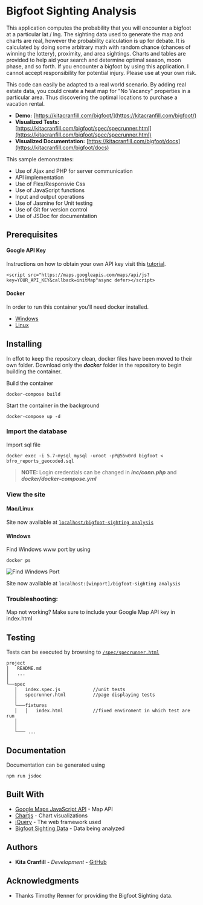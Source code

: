 # Bigfoot Sighting Analysis
This application computes the probability that you will encounter a bigfoot at a particular lat / lng. The 
sighting data used to generate the map and charts are real, however the probability calculation is up for debate.
It is calculated by doing some arbitrary math with random chance (chances of winning the lottery), proximity, and 
area sightings. Charts and tables are provided to help aid your search and determine optimal season, moon phase, 
and so forth. If you encounter a bigfoot by using this application. I cannot accept responsibility for potential
injury. Please use at your own risk.


This code can easily be adapted to a real world scenario. By adding real estate data, you could create
a heat map for "No Vacancy" properties in a particular area. Thus discovering the optimal locations to
purchase a vacation rental.




* **Demo:** [https://kitacranfill.com/bigfoot/](https://kitacranfill.com/bigfoot/)
* **Visualized Tests:** [https://kitacranfill.com/bigfoot/spec/specrunner.html](https://kitacranfill.com/bigfoot/spec/specrunner.html)
* **Visualized Documentation:** [https://kitacranfill.com/bigfoot/docs](https://kitacranfill.com/bigfoot/docs)


This sample demonstrates:

* Use of Ajax and PHP for server communication
* API implementation
* Use of Flex/Responsvie Css
* Use of JavaScript functions
* Input and output operations
* Use of Jasmine for Unit testing
* Use of Git for version control
* Use of JSDoc for documentation



## Prerequisites

#### Google API Key
Instructions on how to obtain your own API key visit this 
[tutorial](https://developers.google.com/maps/documentation/javascript/tutorial).

```
<script src="https://maps.googleapis.com/maps/api/js?key=YOUR_API_KEY&callback=initMap"async defer></script>
```

#### Docker
In order to run this container you'll need docker installed.

* [Windows](https://docs.docker.com/windows/started)
* [Linux](https://docs.docker.com/linux/started/)

## Installing
In effot to keep the repository clean, docker files have been moved to their own folder. Download only the ***docker*** folder in the repository to begin building the container.

Build the container
```
docker-compose build
```

Start the container in the background
```
docker-compose up -d
```

### Import the database
Import sql file
```
docker exec -i 5.7-mysql mysql -uroot -pP@55w0rd bigfoot < bfro_reports_geocoded.sql
```

> **NOTE:** Login credentials can be changed in ***inc/conn.php*** and ***docker/docker-compose.yml***





### View the site
#### Mac/Linux
Site now available at [`localhost/bigfoot-sighting analysis`](http://localhost/bigfoot-sighting-analysis)

#### Windows
Find Windows www port by using
```
docker ps
```

![Find Windows Port](https://kitacranfill.com/bigfoot/images/port.png)

Site now available at `localhost:[winport]/bigfoot-sighting analysis`



### Troubleshooting:
Map not working? Make sure to include your Google Map API key in index.html


## Testing
Tests can be executed by browsing to [`/spec/specrunner.html`](http://localhost:8080/bigfoot-sighting-analysis/spec/specrunner.html)

```
project
│   README.md
│   ...    
│
└──spec
   │   index.spec.js			//unit tests
   │   specrunner.html			//page displaying tests
   │
   └───fixtures
   │   │   index.html			//fixed enviroment in which test are run
   │
   │
   └─── ...

```



## Documentation
Documentation can be generated using

```
npm run jsdoc
```

## Built With

* [Google Maps JavaScript API](https://developers.google.com/maps/documentation/javascript/tutorial) - Map API
* [Chartjs](https://www.chartjs.org/) - Chart visualizations
* [jQuery](https://jquery.com/) - The web framework used
* [Bigfoot Sighting Data](https://data.world/timothyrenner/bfro-sightings-data) - Data being analyzed


## Authors

* **Kita Cranfill** - *Development* - [GitHub](https://github.com/kita86)


## Acknowledgments

* Thanks Timothy Renner for providing the Bigfoot Sighting data.
